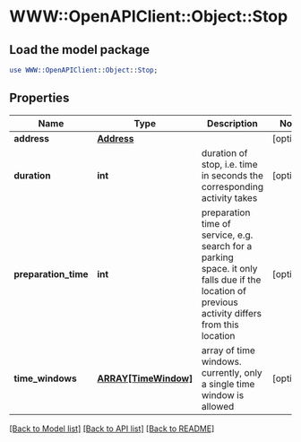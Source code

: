 # WWW::OpenAPIClient::Object::Stop

## Load the model package
```perl
use WWW::OpenAPIClient::Object::Stop;
```

## Properties
Name | Type | Description | Notes
------------ | ------------- | ------------- | -------------
**address** | [**Address**](Address.md) |  | [optional] 
**duration** | **int** | duration of stop, i.e. time in seconds the corresponding activity takes | [optional] 
**preparation_time** | **int** | preparation time of service, e.g. search for a parking space. it only falls due if the location of previous activity differs from this location | [optional] 
**time_windows** | [**ARRAY[TimeWindow]**](TimeWindow.md) | array of time windows. currently, only a single time window is allowed | [optional] 

[[Back to Model list]](../README.md#documentation-for-models) [[Back to API list]](../README.md#documentation-for-api-endpoints) [[Back to README]](../README.md)


